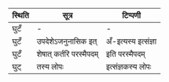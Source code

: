 | स्थिति | सूत्र | टिप्पणी |
| ----- | ------- | ------ |
| घुटँ | - | - |
| घुटँ | उपदेशेऽजनुनासिक इत् | अँ-इत्यस्य इत्संज्ञा |
| घुटँ | शेषात् कर्तरि परस्मैपदम् | इति परस्मैपदम् |
| घुट् | तस्य लोपः | इत्संज्ञकस्य लोपः |
